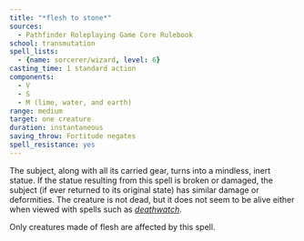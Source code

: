 ```yaml
---
title: "*flesh to stone*"
sources:
  - Pathfinder Roleplaying Game Core Rulebook
school: transmutation
spell_lists:
  - {name: sorcerer/wizard, level: 6}
casting_time: 1 standard action
components:
  - V
  - S
  - M (lime, water, and earth)
range: medium
target: one creature
duration: instantaneous
saving_throw: Fortitude negates
spell_resistance: yes
---
```


The subject, along with all its carried gear, turns into a mindless, inert statue. If the statue resulting from this spell is broken or damaged, the subject (if ever returned to its original state) has similar damage or deformities. The creature is not dead, but it does not seem to be alive either when viewed with spells such as [*deathwatch*](/spells/deathwatch/).

Only creatures made of flesh are affected by this spell.

